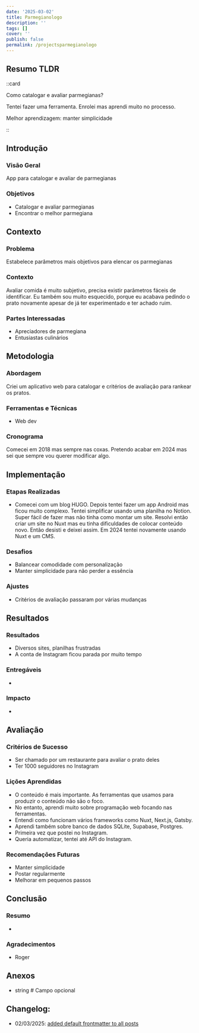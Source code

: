 ```yaml
---
date: '2025-03-02'
title: Parmegianologo
description: ''
tags: []
cover: ''
publish: false
permalink: /projectsparmegianologo
---
```

## Resumo TLDR
::card

Como catalogar e avaliar parmegianas?

Tentei fazer uma ferramenta. Enrolei mas aprendi muito no processo.

Melhor aprendizagem: manter simplicidade 

::


## Introdução

### Visão Geral
App para catalogar e avaliar de parmegianas

### Objetivos
- Catalogar e avaliar parmegianas
- Encontrar o melhor parmegiana

## Contexto

### Problema
Estabelece parâmetros mais objetivos para elencar os parmegianas

### Contexto
Avaliar comida é muito subjetivo, precisa existir parâmetros fáceis de identificar. Eu também sou muito esquecido, porque eu acabava pedindo o prato novamente apesar de já ter experimentado e ter achado ruim.

### Partes Interessadas
- Apreciadores de parmegiana
- Entusiastas culinários

## Metodologia

### Abordagem
Criei um aplicativo web para catalogar e critérios de avaliação para rankear os pratos.

### Ferramentas e Técnicas
- Web dev

### Cronograma
Comecei em 2018 mas sempre nas coxas. Pretendo acabar em 2024 mas sei que sempre vou querer modificar algo.

## Implementação

### Etapas Realizadas
- Comecei com um blog HUGO. Depois tentei fazer um app Android mas ficou muito complexo. Tentei simplificar usando uma planilha no Notion. Super fácil de fazer mas não tinha como montar um site. Resolvi então criar um site no Nuxt mas eu tinha dificuldades de colocar conteúdo novo. Então desisti e deixei assim. Em 2024 tentei novamente usando Nuxt e um CMS.

### Desafios
- Balancear comodidade com personalização
- Manter simplicidade para não perder a essência

### Ajustes
- Critérios de avaliação passaram por várias mudanças

## Resultados

### Resultados
- Diversos sites, planilhas frustradas
- A conta de Instagram ficou parada por muito tempo

### Entregáveis
- 

### Impacto
- 

## Avaliação

### Critérios de Sucesso
- Ser chamado por um restaurante para avaliar o prato deles
- Ter 1000 seguidores no Instagram

### Lições Aprendidas
- O conteúdo é mais importante. As ferramentas que usamos para produzir o conteúdo não são o foco.
- No entanto, aprendi muito sobre programação web focando nas ferramentas.
- Entendi como funcionam vários frameworks como Nuxt, Next.js, Gatsby.
- Aprendi também sobre banco de dados SQLite, Supabase, Postgres.
- Primeira vez que postei no Instagram.
- Queria automatizar, tentei até API do Instagram.

### Recomendações Futuras
- Manter simplicidade
- Postar regularmente
- Melhorar em pequenos passos

## Conclusão

### Resumo
- 

### Agradecimentos
- Roger

## Anexos
- string # Campo opcional




## Changelog:
 - 02/03/2025: [added default frontmatter to all posts](https://github.com/bolokoz/yurio/commit/9756dc53320db69a162e10b64f310a555bc90f06)
